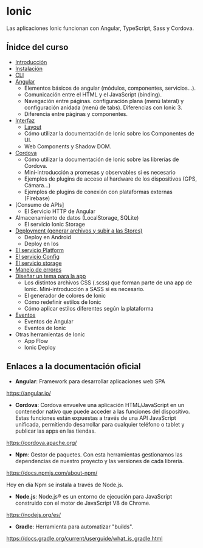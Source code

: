 # Ionic

Las aplicaciones Ionic funcionan con Angular, TypeScript, Sass y Cordova.

## Ínidce del curso

- [Introducción](./intro.md)
- [Instalación](./instalacion.md)
- [CLI](./cli.md)
- [Angular](https://github.com/carherco/curso-angular)
  - Elementos básicos de angular (módulos, componentes, servicios...).
  - Comunicación entre el HTML y el JavaScript (binding).
  - Navegación entre páginas. configuración plana (menú lateral) y configuración anidada (menú de tabs). Diferencias con Ionic 3.
  - Diferencia entre páginas y componentes.
- [Interfaz](./interfaz.md)
  - [Layout](./layout.md)
  - Cómo utilizar la documentación de Ionic sobre los Componentes de UI.
  - Web Components y Shadow DOM.
- [Cordova](./cordova.md)
  - Cómo utilizar la documentación de Ionic sobre las librerías de Cordova.
  - Mini-introducción a promesas y observables si es necesario
  - Ejemplos de plugins de acceso al hardware de los dispositivos (GPS, Cámara...)
  - Ejemplos de plugins de conexión con plataformas externas (Firebase)
- [Consumo de APIs]
  - El Servicio HTTP de Angular
- Almacenamiento de datos (LocalStorage, SQLite)
  - El servicio Ionic Storage
- [Deployment (generar archivos y subir a las Stores)](./deploy.md)
  - Deploy en Android
  - Deploy en Ios
- [El servicio Platform](./platform.md)
- [El servicio Config](./config.md)
- [El servicio storage](./storage.md)
- [Manejo de errores](./errorHandler.md)
- [Diseñar un tema para la app](./tema.md)
  - Los distintos archivos CSS (.scss) que forman parte de una app de Ionic. Mini-introducción a SASS si es necesario.
  - El generador de colores de Ionic
  - Cómo redefinir estilos de Ionic
  - Cómo aplicar estilos diferentes según la plataforma
- [Eventos](./eventos.md)
  - Eventos de Angular
  - Eventos de Ionic
- Otras herramientas de Ionic
  - App Flow
  - Ionic Deploy

## Enlaces a la documentación oficial

- **Angular**: Framework para desarrollar aplicaciones web SPA

https://angular.io/

- **Cordova**: Cordova envuelve una aplicación HTML/JavaScript en un contenedor nativo que puede acceder a las funciones del dispositivo. Estas funciones están expuestas a través de una API JavaScript unificada, permitiendo desarrollar para cualquier teléfono o tablet y publicar las apps en las tiendas.

https://cordova.apache.org/

- **Npm**: Gestor de paquetes. Con esta herramientas gestionamos las dependencias de nuestro proyecto y las versiones de cada librería.

https://docs.npmjs.com/about-npm/

Hoy en día Npm se instala a través de Node.js.

- **Node.js**: Node.js® es un entorno de ejecución para JavaScript construido con el motor de JavaScript V8 de Chrome.

https://nodejs.org/es/

- **Gradle**: Herramienta para automatizar "builds".

https://docs.gradle.org/current/userguide/what_is_gradle.html
